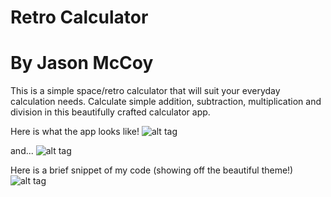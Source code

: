 # Retro Calculator
# By Jason McCoy

This is a simple space/retro calculator that will suit your everyday calculation needs. Calculate simple addition, subtraction, multiplication and division in this beautifully crafted calculator app.

Here is what the app looks like!
![alt tag](http://mccoygames.com/wp-content/uploads/2016/05/Screen-Shot-2016-05-14-at-2.59.13-PM.png)

and...
![alt tag](http://mccoygames.com/wp-content/uploads/2016/05/Screen-Shot-2016-05-13-at-8.32.24-AM.png)


Here is a brief snippet of my code (showing off the beautiful theme!)
![alt tag](http://mccoygames.com/wp-content/uploads/2016/05/Screen-Shot-2016-05-14-at-3.01.06-PM.png)

